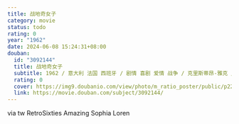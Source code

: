 ```yaml
---
title: 战地奇女子
category: movie
status: todo
rating: 0
year: "1962"
date: 2024-06-08 15:24:31+08:00
douban:
  id: "3092144"
  title: 战地奇女子
  subtitle: 1962 / 意大利 法国 西班牙 / 剧情 喜剧 爱情 战争 / 克里斯蒂昂-雅克 / 索菲娅·罗兰 罗贝尔·侯赛因
  rating: 0
  cover: https://img9.doubanio.com/view/photo/m_ratio_poster/public/p2241818274.jpg
  link: https://movie.douban.com/subject/3092144/
---
```


via tw RetroSixties Amazing Sophia Loren

